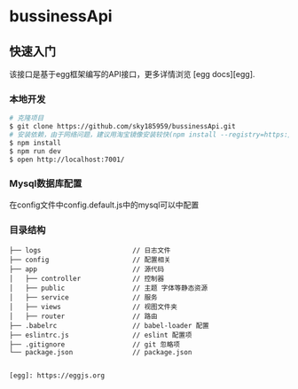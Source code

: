# bussinessApi



## 快速入门

<!-- add docs here for user -->

该接口是基于egg框架编写的API接口，更多详情浏览 [egg docs][egg].

### 本地开发

```bash
# 克隆项目
$ git clone https://github.com/sky185959/bussinessApi.git
# 安装依赖，由于网络问题，建议用淘宝镜像安装较快(npm install --registry=https://registry.npm.taobao.org)
$ npm install
$ npm run dev
$ open http://localhost:7001/
```
### Mysql数据库配置

在config文件中config.default.js中的mysql可以中配置

### 目录结构

```shell
├── logs                       // 日志文件
├── config                     // 配置相关
├── app                        // 源代码
│   ├── controller             // 控制器
│   ├── public                 // 主题 字体等静态资源
│   ├── service                // 服务
│   ├── views                  // 视图文件夹
│   ├── router                 // 路由
├── .babelrc                   // babel-loader 配置
├── eslintrc.js                // eslint 配置项
├── .gitignore                 // git 忽略项
└── package.json               // package.json


[egg]: https://eggjs.org